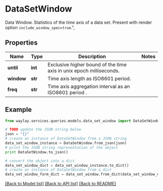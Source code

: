 # DataSetWindow

Data Window.  Statistics of the time axis of a data set. Present with render option `include_window_spec=true`.\",

## Properties

Name | Type | Description | Notes
------------ | ------------- | ------------- | -------------
**until** | **int** | Exclusive higher bound of the time axis in unix epoch milliseconds. | 
**window** | **str** | Time axis length as ISO8601 period. | 
**freq** | **str** | Time axis aggregation interval as an ISO8601 period . | 

## Example

```python
from waylay.services.queries.models.data_set_window import DataSetWindow

# TODO update the JSON string below
json = "{}"
# create an instance of DataSetWindow from a JSON string
data_set_window_instance = DataSetWindow.from_json(json)
# print the JSON string representation of the object
print DataSetWindow.to_json()

# convert the object into a dict
data_set_window_dict = data_set_window_instance.to_dict()
# create an instance of DataSetWindow from a dict
data_set_window_form_dict = data_set_window.from_dict(data_set_window_dict)
```
[[Back to Model list]](../README.md#documentation-for-models) [[Back to API list]](../README.md#documentation-for-api-endpoints) [[Back to README]](../README.md)


